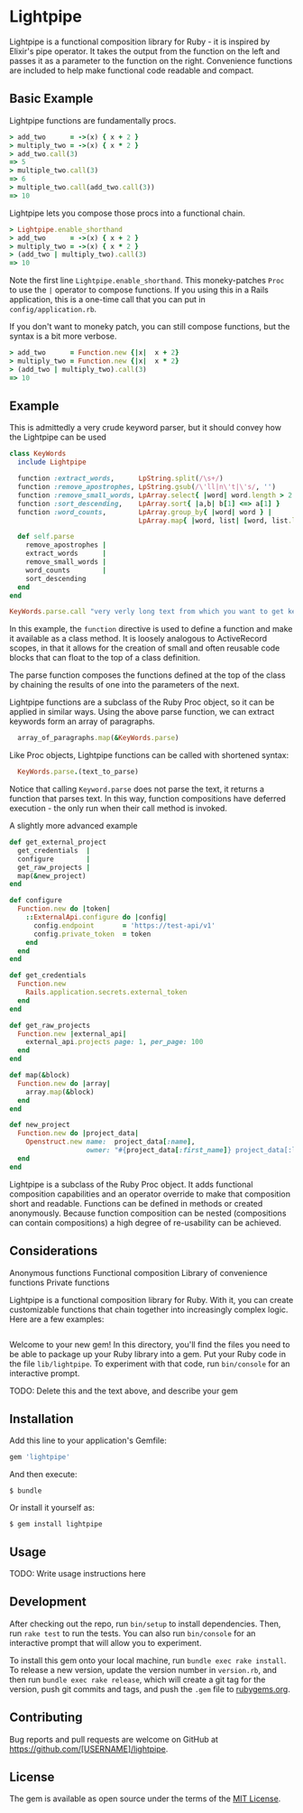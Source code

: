 # Lightpipe

Lightpipe is a functional composition library for Ruby - it is inspired by Elixir's pipe operator. It takes the output from the function on the left and passes it as a parameter to the function on the right. Convenience functions are included to help make functional code readable and compact.

Basic Example
-------------
Lightpipe functions are fundamentally procs.

```ruby
> add_two      = ->(x) { x + 2 }
> multiply_two = ->(x) { x * 2 }
> add_two.call(3)
=> 5
> multiple_two.call(3)
=> 6
> multiple_two.call(add_two.call(3))
=> 10
```

Lightpipe lets you compose those procs into a functional chain.

```ruby
> Lightpipe.enable_shorthand
> add_two      = ->(x) { x + 2 }
> multiply_two = ->(x) { x * 2 }
> (add_two | multiply_two).call(3)
=> 10
```

Note the first line `Lightpipe.enable_shorthand`. This moneky-patches `Proc` to use the `|` operator to compose functions. If you using this in a Rails application, this is a one-time call that you can put in `config/application.rb`.

If you don't want to moneky patch, you can still compose functions, but the syntax is a bit more verbose.

```ruby
> add_two      = Function.new {|x|  x + 2}
> multiply_two = Function.new {|x|  x * 2}
> (add_two | multiply_two).call(3)
=> 10
```



Example
-------
This is admittedly a very crude keyword parser, but it should convey how the Lightpipe can be used

```ruby
class KeyWords
  include Lightpipe

  function :extract_words,      LpString.split(/\s+/)
  function :remove_apostrophes, LpString.gsub(/\'ll|n\'t|\'s/, '')
  function :remove_small_words, LpArray.select{ |word| word.length > 2 }
  function :sort_descending,    LpArray.sort{ |a,b| b[1] <=> a[1] }
  function :word_counts,        LpArray.group_by{ |word| word } |
                                LpArray.map{ |word, list| [word, list.length] }

  def self.parse
    remove_apostrophes |
    extract_words      |
    remove_small_words |
    word_counts        |
    sort_descending
  end
end

KeyWords.parse.call "very verly long text from which you want to get keywords"
```
In this example, the `function` directive is used to define a function and make it available as a class method. It is loosely analogous to ActiveRecord scopes, in that it allows for the creation of small and often reusable code blocks that can float to the top of a class definition.

The parse function composes the functions defined at the top of the class by chaining the results of one into the parameters of the next.

Lightpipe functions are a subclass of the Ruby Proc object, so it can be applied in similar ways. Using the above parse function, we can extract keywords form an array of paragraphs.
```ruby
  array_of_paragraphs.map(&KeyWords.parse)
```

Like Proc objects, Lightpipe functions can be called with shortened syntax:
```ruby
  KeyWords.parse.(text_to_parse)
```

Notice that calling `Keyword.parse` does not parse the text, it returns a function that parses text. In this way, function compositions have deferred execution - the only run when their call method is invoked.


A slightly more advanced example
```ruby
def get_external_project
  get_credentials  |
  configure        |
  get_raw_projects |
  map(&new_project)
end

def configure
  Function.new do |token|
    ::ExternalApi.configure do |config|
      config.endpoint       = 'https://test-api/v1'
      config.private_token  = token
    end
  end
end

def get_credentials
  Function.new
    Rails.application.secrets.external_token
  end
end

def get_raw_projects
  Function.new |external_api|
    external_api.projects page: 1, per_page: 100
  end
end

def map(&block)
  Function.new do |array|
    array.map(&block)
  end
end

def new_project
  Function.new do |project_data|
    Openstruct.new name:  project_data[:name],
                   owner: "#{project_data[:first_name]} project_data[:last_name]}"
  end
end
```

Lightpipe is a subclass of the Ruby Proc object. It adds functional composition capabilities and an operator override to make that composition short and readable. Functions can be defined in methods or created anonymously. Because function composition can be nested (compositions can contain compositions) a high degree of re-usability can be achieved.

Considerations
--------
Anonymous functions
Functional composition
Library of convenience functions
Private functions



Lightpipe is a functional composition library for Ruby. With it, you can create customizable functions that chain together into increasingly complex logic. Here are a few examples:

```

```



Welcome to your new gem! In this directory, you'll find the files you need to be able to package up your Ruby library into a gem. Put your Ruby code in the file `lib/lightpipe`. To experiment with that code, run `bin/console` for an interactive prompt.

TODO: Delete this and the text above, and describe your gem

## Installation

Add this line to your application's Gemfile:

```ruby
gem 'lightpipe'
```

And then execute:

    $ bundle

Or install it yourself as:

    $ gem install lightpipe

## Usage

TODO: Write usage instructions here

## Development

After checking out the repo, run `bin/setup` to install dependencies. Then, run `rake test` to run the tests. You can also run `bin/console` for an interactive prompt that will allow you to experiment.

To install this gem onto your local machine, run `bundle exec rake install`. To release a new version, update the version number in `version.rb`, and then run `bundle exec rake release`, which will create a git tag for the version, push git commits and tags, and push the `.gem` file to [rubygems.org](https://rubygems.org).

## Contributing

Bug reports and pull requests are welcome on GitHub at https://github.com/[USERNAME]/lightpipe.


## License

The gem is available as open source under the terms of the [MIT License](http://opensource.org/licenses/MIT).
